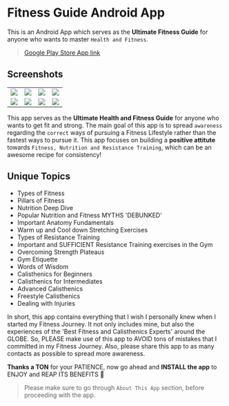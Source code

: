 # Fitness Guide Android App
This is an Android App which serves as the **Ultimate Fitness Guide** for anyone who wants to master `Health and Fitness`.

> [Google Play Store App link](https://play.google.com/store/apps/details?id=com.abhisheksawant.FitnessGuide)

## Screenshots

<table>
  <tr>
    <td><img src="https://lh3.googleusercontent.com/LyU01_7_qZ-2kqlRAaq0NnVl-9S0DLEdaAiFxK-lnKQ7Ci7O4OrH8P1AP3VrJn9_W2y3"></td>
    <td><img src="https://lh3.googleusercontent.com/orr_jHiZYiDk_El1JECEmw-mhJ6YOyu94F8zWStH_0gekGvWEDP7XUQiRj2vmfN4Iyo"></td>
    <td><img src="https://lh3.googleusercontent.com/3pAjpKFpdz_CQa7hfFWspoJdUHpYYoaQCt5u2anZlPIq_I48q_OYcW80HU1L_34vwss"></td>
    <td><img src="https://lh3.googleusercontent.com/Pet0bT3EmvosRdUNB7c3oits4l5wCReZkYg8X0K_lAxd09EibiyK6aWDMo968kW09EU"></td>
  </tr>
  <tr>
    <td><img src="https://lh3.googleusercontent.com/dPvRmXsziNk4YDpJDcZ6Z04ErS7s23ESeBMRXzcWLv-dYhYnuDlZsYt_4zZhf02Tgw"></td>
    <td><img src="https://lh3.googleusercontent.com/qXiIdHkj_e4a9fPG9oaMAIXcxW-tuo1kkWGeXMjrRBHbD4VnBwrh0Lg2ICTMi3I7sA"></td>
    <td><img src="https://lh3.googleusercontent.com/iV63OZUlVwNlzazEIVobJCdF2Kt1QsxVTIUy7SkLRATB_c8AnvyUbcE5mPejV3kJxnc"></td>
    <td><img src="https://lh3.googleusercontent.com/mJO5CbwUA9T5OSW2CnPbXZz7dsjGZ1LHae3lAl3iIZFK55jEwnh6Kgzu5HNhDWJhytHy"></td>
  </tr>
</table>

This app serves as the **Ultimate Health and Fitness Guide** for anyone who wants to get fit and strong. The main goal of this app is to spread `awareness` regarding the `correct` ways of pursuing a Fitness Lifestyle rather than the fastest ways to pursue it.
This app focuses on building a **positive attitute** towards `Fitness, Nutrition and Resistance Training`, which can be an awesome recipe for consistency!

## Unique Topics

- Types of Fitness
- Pillars of Fitness
- Nutrition Deep Dive
- Popular Nutrition and Fitness MYTHS 'DEBUNKED'
- Important Anatomy Fundamentals
- Warm up and Cool down Stretching Exercises
- Types of Resistance Training
- Important and SUFFICIENT Resistance Training exercises in the Gym
- Overcoming Strength Plateaus
- Gym Etiquette
- Words of Wisdom
- Calisthenics for Beginners
- Calisthenics for Intermediates
- Advanced Calisthenics
- Freestyle Calisthenics
- Dealing with Injuries 

In short, this app contains everything that I wish I personally knew when I started my Fitness Journey. It not only includes mine, but also the experiences of the 'Best Fitness and Calisthenics Experts' around the GLOBE. So, PLEASE make use of this app to AVOID tons of mistakes that I committed in my Fitness Journey.
Also, please share this app to as many contacts as possible to spread more awareness.

**Thanks a TON** for your PATIENCE, now go ahead and **INSTALL the app** to ENJOY and REAP ITS BENEFITS 🙂<br>
> Please make sure to go through `About This App` section, before proceeding with the app.
